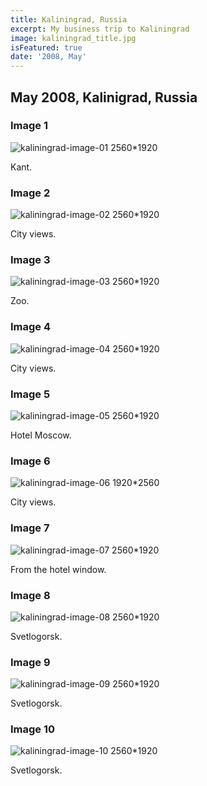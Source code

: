 ```yaml
---
title: Kaliningrad, Russia
excerpt: My business trip to Kaliningrad
image: kaliningrad_title.jpg
isFeatured: true
date: '2008, May'
---
```


## May 2008, Kalinigrad, Russia

### Image 1

![kaliningrad-image-01 2560*1920](image_01.jpg)

Kant.

### Image 2

![kaliningrad-image-02 2560*1920](image_02.jpg)

City views.

### Image 3

![kaliningrad-image-03 2560*1920](image_03.jpg)

Zoo.

### Image 4

![kaliningrad-image-04 2560*1920](image_04.jpg)

City views.

### Image 5

![kaliningrad-image-05 2560*1920](image_05.jpg)

Hotel Moscow.

### Image 6

![kaliningrad-image-06 1920*2560](image_06.jpg)

City views.

### Image 7

![kaliningrad-image-07 2560*1920](image_07.jpg)

From the hotel window.

### Image 8

![kaliningrad-image-08 2560*1920](image_08.jpg)

Svetlogorsk.

### Image 9

![kaliningrad-image-09 2560*1920](image_09.jpg)

Svetlogorsk.

### Image 10

![kaliningrad-image-10 2560*1920](image_10.jpg)

Svetlogorsk.
